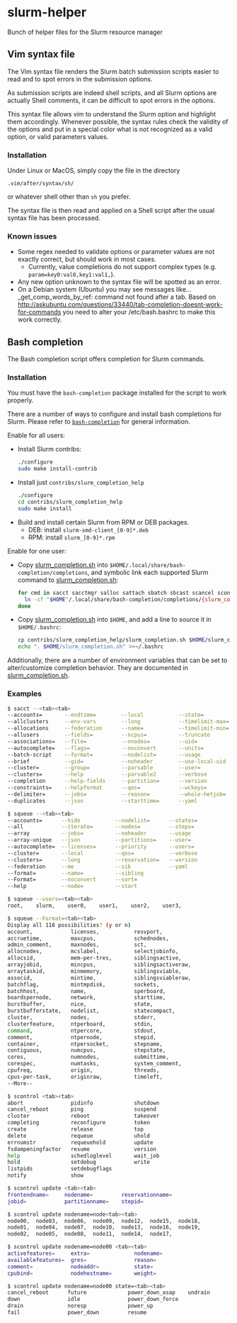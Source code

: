 # slurm-helper

Bunch of helper files for the Slurm resource manager

## Vim syntax file

The Vim syntax file renders the Slurm batch submission scripts easier to read and to spot errors in the submission options.

As submission scripts are indeed shell scripts, and all Slurm options are actually Shell comments, it can be difficult to spot errors in the options.

This syntax file allows vim to understand the Slurm option and highlight them accordingly. Whenever possible, the syntax rules check the validity of the options and put in a special color what is not recognized as a valid option, or valid parameters values.

### Installation

Under Linux or MacOS, simply copy the file in the directory

    .vim/after/syntax/sh/

or whatever shell other than ``sh`` you prefer.

The syntax file is then read and applied on a Shell script after the usual syntax file has been processed.

### Known issues

* Some regex needed to validate options or parameter values are not exactly correct, but should work in most cases.
  * Currently, value completions do not support complex types (e.g. `param=key0:val0,key1:val1,`).
* Any new option unknown to the syntax file will be spotted as an error.
* On a Debian system (Ubuntu) you may see messages like...
  _get_comp_words_by_ref: command not found
  after a tab.
  Based on http://askubuntu.com/questions/33440/tab-completion-doesnt-work-for-commands you need to alter your /etc/bash.bashrc to make this work correctly.

## Bash completion

The Bash completion script offers <TAB> completion for Slurm commands.

### Installation

You must have the `bash-completion` package installed for the script to work properly.

There are a number of ways to configure and install bash completions for Slurm. Please refer to
[`bash-completion`](https://github.com/scop/bash-completion) for general information.

Enable for all users:

- Install Slurm contribs:
  ```bash
  ./configure
  sudo make install-contrib
- Install just `contribs/slurm_completion_help`
  ```bash
  ./configure
  cd contribs/slurm_completion_help
  sudo make install
  ```
- Build and install certain Slurm from RPM or DEB packages.
  - DEB: install `slurm-smd-client_[0-9]*.deb`
  - RPM: install `slurm_[0-9]*.rpm`

Enable for one user:

- Copy [slurm_completion.sh][slurm-completion] into `$HOME/.local/share/bash-completion/completions`, and
  symbolic link each supported Slurm command to [slurm_completion.sh][slurm-completion]:
  ```bash
  for cmd in sacct sacctmgr salloc sattach sbatch sbcast scancel scontrol scrontab sdiag sinfo slurmrestd sprio squeue sreport srun sshare sstat strigger; do
    ln -sf "$HOME"/.local/share/bash-completion/completions/{slurm_completion.sh,"$cmd"};
  done
  ```
- Copy [slurm_completion.sh][slurm-completion] into `$HOME`, and add a line to source it in `$HOME/.bashrc`:
  ```bash
  cp contribs/slurm_completion_help/slurm_completion.sh $HOME/slurm_completion.sh
  echo ". $HOME/slurm_completion.sh" >>~/.bashrc
  ```

Additionally, there are a number of environment variables that can be set to
alter/customize completion behavior. They are documented in
[slurm_completion.sh][slurm-completion].

### Examples

```sh
$ sacct --<tab><tab>
--accounts=       --endtime=        --local           --state=
--allclusters     --env-vars        --long            --timelimit-max=
--allocations     --federation      --name=           --timelimit-min=
--allusers        --fields=         --ncpus=          --truncate
--associations=   --file=           --nnodes=         --uid=
--autocomplete=   --flags=          --noconvert       --units=
--batch-script    --format=         --nodelist=       --usage
--brief           --gid=            --noheader        --use-local-uid
--cluster=        --group=          --parsable        --user=
--clusters=       --help            --parsable2       --verbose
--completion      --help-fields     --partition=      --version
--constraints=    --helpformat      --qos=            --wckeys=
--delimiter=      --jobs=           --reason=         --whole-hetjob=
--duplicates      --json            --starttime=      --yaml
```

```sh
$ squeue --<tab><tab>
--accounts=      --hide           --nodelist=      --states=
--all            --iterate=       --nodes=         --steps=
--array          --jobs=          --noheader       --usage
--array-unique   --json           --partitions=    --user=
--autocomplete=  --licenses=      --priority       --users=
--cluster=       --local          --qos=           --verbose
--clusters=      --long           --reservation=   --version
--federation     --me             --sib            --yaml
--format=        --name=          --sibling
--Format=        --noconvert      --sort=
--help           --node=          --start

$ squeue --users=<tab><tab>
root,    slurm,    user0,    user1,    user2,    user3,

$ squeue --Format=<tab><tab>
Display all 118 possibilities? (y or n)
account,            licenses,           resvport,
accruetime,         maxcpus,            schednodes,
admin_comment,      maxnodes,           sct,
allocnodes,         mcslabel,           selectjobinfo,
allocsid,           mem-per-tres,       siblingsactive,
arrayjobid,         mincpus,            siblingsactiveraw,
arraytaskid,        minmemory,          siblingsviable,
associd,            mintime,            siblingsviableraw,
batchflag,          mintmpdisk,         sockets,
batchhost,          name,               sperboard,
boardspernode,      network,            starttime,
burstbuffer,        nice,               state,
burstbufferstate,   nodelist,           statecompact,
cluster,            nodes,              stderr,
clusterfeature,     ntperboard,         stdin,
command,            ntpercore,          stdout,
comment,            ntpernode,          stepid,
container,          ntpersocket,        stepname,
contiguous,         numcpus,            stepstate,
cores,              numnodes,           submittime,
corespec,           numtasks,           system_comment,
cpufreq,            origin,             threads,
cpus-per-task,      originraw,          timeleft,
--More--
```

```sh
$ scontrol <tab><tab>
abort               pidinfo             shutdown
cancel_reboot       ping                suspend
cluster             reboot              takeover
completing          reconfigure         token
create              release             top
delete              requeue             uhold
errnumstr           requeuehold         update
fsdampeningfactor   resume              version
help                schedloglevel       wait_job
hold                setdebug            write
listpids            setdebugflags
notify              show

$ scontrol update <tab><tab>
frontendname=     nodename=         reservationname=
jobid=            partitionname=    stepid=

$ scontrol update nodename=node<tab><tab>
node00,  node03,  node06,  node09,  node12,  node15,  node18,
node01,  node04,  node07,  node10,  node13,  node16,  node19,
node02,  node05,  node08,  node11,  node14,  node17,

$ scontrol update nodename=node00 <tab><tab>
activefeatures=     extra=              nodename=
availablefeatures=  gres=               reason=
comment=            nodeaddr=           state=
cpubind=            nodehostname=       weight=

$ scontrol update nodename=node00 state=<tab><tab>
cancel_reboot      future             power_down_asap    undrain
down               idle               power_down_force
drain              noresp             power_up
fail               power_down         resume
```

<!-- Links -->
[slurm-completion]: ./slurm_completion.sh
